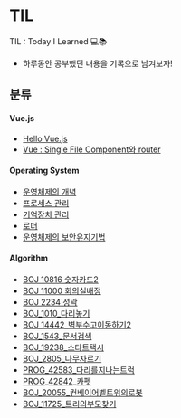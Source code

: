 # TIL
TIL : Today I Learned 💻📚

- 하루동안 공부했던 내용을 기록으로 남겨보자!



## 분류

#### Vue.js

- [Hello Vue.js](https://github.com/ShinDajeong/TIL/blob/main/Vue.js/01_Hello_Vue.js.md)
- [Vue : Single File Component와 router](https://github.com/ShinDajeong/TIL/blob/main/Vue.js/02_Vue_SFC_Router.md)


#### Operating System

- [운영체제의 개념](https://github.com/ShinDajeong/TIL/blob/main/Operating%20System/%EC%9A%B4%EC%98%81%EC%B2%B4%EC%A0%9C(OS%3B%20Operating%20System).md)
- [프로세스 관리](https://github.com/ShinDajeong/TIL/blob/main/Operating%20System/%ED%94%84%EB%A1%9C%EC%84%B8%EC%8A%A4(Procss).md)
- [기억장치 관리](https://github.com/ShinDajeong/TIL/blob/main/Operating%20System/%EA%B8%B0%EC%96%B5%EC%9E%A5%EC%B9%98%20%EA%B4%80%EB%A6%AC.md)
- [로더](https://github.com/ShinDajeong/TIL/blob/main/Operating%20System/%EB%A1%9C%EB%8D%94(Loader).md)
- [운영체제의 보안유지기법](https://github.com/ShinDajeong/TIL/blob/main/Operating%20System/%EC%9A%B4%EC%98%81%EC%B2%B4%EC%A0%9C%EC%9D%98%20%EB%B3%B4%EC%95%88%EC%9C%A0%EC%A7%80%EA%B8%B0%EB%B2%95.md)

#### Algorithm

- [BOJ 10816 숫자카드2](https://github.com/ShinDajeong/TIL/blob/main/Algorithm/BOJ_10816_%EC%88%AB%EC%9E%90%EC%B9%B4%EB%93%9C2.java)
- [BOJ 11000 회의실배정](https://github.com/ShinDajeong/TIL/blob/main/Algorithm/BOJ_11000_%ED%9A%8C%EC%9D%98%EC%8B%A4%EB%B0%B0%EC%A0%95.java)
- [BOJ 2234 성곽](https://github.com/ShinDajeong/TIL/blob/main/Algorithm/BOJ_2234_%EC%84%B1%EA%B3%BD.java)
- [BOJ_1010_다리놓기](https://github.com/ShinDajeong/TIL/blob/main/Algorithm/BOJ_1010_%EB%8B%A4%EB%A6%AC%EB%86%93%EA%B8%B0.java)
- [BOJ_14442_벽부수고이동하기2](https://github.com/ShinDajeong/TIL/blob/main/Algorithm/BOJ_14442_%EB%B2%BD%EB%B6%80%EC%88%98%EA%B3%A0%EC%9D%B4%EB%8F%99%ED%95%98%EA%B8%B02.java)
- [BOJ_1543_문서검색](https://github.com/ShinDajeong/TIL/blob/main/Algorithm/BOJ_1543_%EB%AC%B8%EC%84%9C%EA%B2%80%EC%83%89.java)
- [BOJ_19238_스타트택시](https://github.com/ShinDajeong/TIL/blob/main/Algorithm/BOJ_19238_%EC%8A%A4%ED%83%80%ED%8A%B8%ED%83%9D%EC%8B%9C.java)
- [BOJ_2805_나무자르기](https://github.com/ShinDajeong/TIL/blob/main/Algorithm/BOJ_2805_%EB%82%98%EB%AC%B4%EC%9E%90%EB%A5%B4%EA%B8%B0.java)
- [PROG_42583_다리를지나는트럭](https://github.com/ShinDajeong/TIL/blob/main/Algorithm/PROG_42583_%EB%8B%A4%EB%A6%AC%EB%A5%BC%EC%A7%80%EB%82%98%EB%8A%94%ED%8A%B8%EB%9F%AD.java)
- [PROG_42842_카펫](https://github.com/ShinDajeong/TIL/blob/main/Algorithm/PROG_42842_%EC%B9%B4%ED%8E%AB.java)
- [BOJ_20055_컨베이어벨트위의로봇](https://github.com/ShinDajeong/TIL/blob/main/Algorithm/BOJ_20055_%EC%BB%A8%EB%B2%A0%EC%9D%B4%EC%96%B4%EB%B2%A8%ED%8A%B8%EC%9C%84%EC%9D%98%EB%A1%9C%EB%B4%87.java)
- [BOJ_11725_트리의부모찾기](https://github.com/ShinDajeong/TIL/blob/main/Algorithm/BOJ_11725_%ED%8A%B8%EB%A6%AC%EC%9D%98%EB%B6%80%EB%AA%A8%EC%B0%BE%EA%B8%B0.java)

